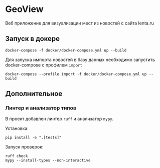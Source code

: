 # GeoView

Веб приложение для визуализации мест из новостей с сайта lenta.ru

## Запуск в докере

```shell
docker-compose -f docker/docker-compose.yml up --build
```

Для запуска импорта новостей в базу данных
необходимо запустить docker-compose с профилем `import`

```shell
docker-compose --profile import -f docker/docker-compose.yml up --build
```

## Дополнительное

### Линтер и анализатор типов

В проект добавлен линтер `ruff` и анализатор `mypy`.

Установка:

```shell
pip install -e ".[tests]"
```

Запуск проверок:

```shell
ruff check
mypy --install-types --non-interactive
```



